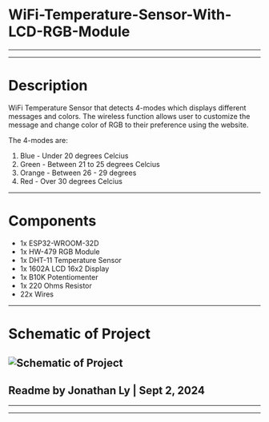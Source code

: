 # WiFi-Temperature-Sensor-With-LCD-RGB-Module
-------------------------------------------------------------------------------------------------------------------------------
-------------------------------------------------------------------------------------------------------------------------------
# Description

WiFi Temperature Sensor that detects 4-modes which displays different messages and colors. The wireless function allows user
to customize the message and change color of RGB to their preference using the website. 

The 4-modes are:

1. Blue - Under 20 degrees Celcius
2. Green - Between 21 to 25 degrees Celcius
3. Orange - Between 26 - 29 degrees
4. Red - Over 30 degrees Celcius
-------------------------------------------------------------------------------------------------------------------------------
# Components

- 1x ESP32-WROOM-32D
- 1x HW-479 RGB Module
- 1x DHT-11 Temperature Sensor
- 1x 1602A LCD 16x2 Display
- 1x B10K Potentiomenter
- 1x 220 Ohms Resistor
- 22x Wires
-------------------------------------------------------------------------------------------------------------------------------
# Schematic of Project

![Schematic of Project](https://github.com/user-attachments/assets/64578337-2ae8-418e-8027-e0e2d7143ef9)
-------------------------------------------------------------------------------------------------------------------------------

Readme by Jonathan Ly | Sept 2, 2024
-------------------------------------------------------------------------------------------------------------------------------
-------------------------------------------------------------------------------------------------------------------------------
-------------------------------------------------------------------------------------------------------------------------------
